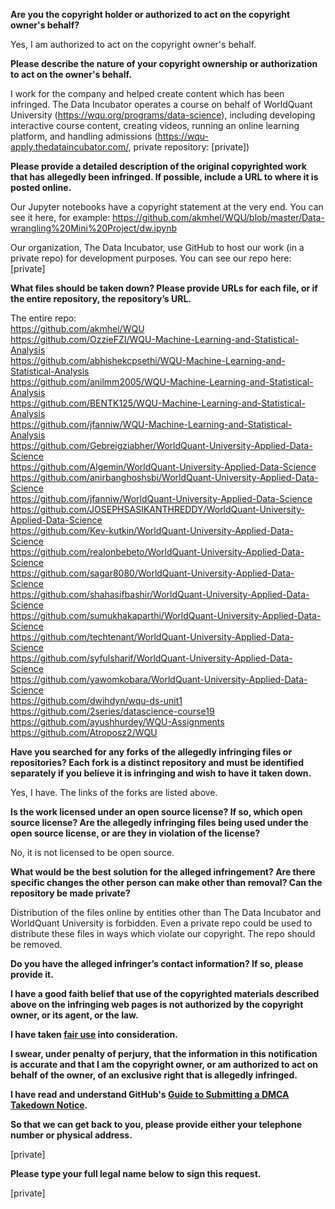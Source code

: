 **Are you the copyright holder or authorized to act on the copyright owner's behalf?**

Yes, I am authorized to act on the copyright owner's behalf.

**Please describe the nature of your copyright ownership or authorization to act on the owner's behalf.**

I work for the company and helped create content which has been infringed. The Data Incubator operates a course on behalf of WorldQuant University (https://wqu.org/programs/data-science), including developing interactive course content, creating videos, running an online learning platform, and handling admissions (https://wqu-apply.thedataincubator.com/, private repository: [private])

**Please provide a detailed description of the original copyrighted work that has allegedly been infringed. If possible, include a URL to where it is posted online.**

Our Jupyter notebooks have a copyright statement at the very end. You can see it here, for example: https://github.com/akmhel/WQU/blob/master/Data-wrangling%20Mini%20Project/dw.ipynb

Our organization, The Data Incubator, use GitHub to host our work (in a private repo) for development purposes. You can see our repo here: [private]  

**What files should be taken down? Please provide URLs for each file, or if the entire repository, the repository’s URL.**

The entire repo:  
https://github.com/akmhel/WQU  
https://github.com/OzzieFZI/WQU-Machine-Learning-and-Statistical-Analysis  
https://github.com/abhishekcpsethi/WQU-Machine-Learning-and-Statistical-Analysis  
https://github.com/anilmm2005/WQU-Machine-Learning-and-Statistical-Analysis  
https://github.com/BENTK125/WQU-Machine-Learning-and-Statistical-Analysis  
https://github.com/jfanniw/WQU-Machine-Learning-and-Statistical-Analysis  
https://github.com/Gebreigziabher/WorldQuant-University-Applied-Data-Science  
https://github.com/Algemin/WorldQuant-University-Applied-Data-Science  
https://github.com/anirbanghoshsbi/WorldQuant-University-Applied-Data-Science  
https://github.com/jfanniw/WorldQuant-University-Applied-Data-Science  
https://github.com/JOSEPHSASIKANTHREDDY/WorldQuant-University-Applied-Data-Science  
https://github.com/Kev-kutkin/WorldQuant-University-Applied-Data-Science  
https://github.com/realonbebeto/WorldQuant-University-Applied-Data-Science  
https://github.com/sagar8080/WorldQuant-University-Applied-Data-Science  
https://github.com/shahasifbashir/WorldQuant-University-Applied-Data-Science  
https://github.com/sumukhakaparthi/WorldQuant-University-Applied-Data-Science  
https://github.com/techtenant/WorldQuant-University-Applied-Data-Science  
https://github.com/syfulsharif/WorldQuant-University-Applied-Data-Science  
https://github.com/yawomkobara/WorldQuant-University-Applied-Data-Science  
https://github.com/dwihdyn/wqu-ds-unit1  
https://github.com/2series/datascience-course19  
https://github.com/ayushhurdey/WQU-Assignments  
https://github.com/Atroposz2/WQU  

**Have you searched for any forks of the allegedly infringing files or repositories? Each fork is a distinct repository and must be identified separately if you believe it is infringing and wish to have it taken down.**

Yes, I have. The links of the forks are listed above.

**Is the work licensed under an open source license? If so, which open source license? Are the allegedly infringing files being used under the open source license, or are they in violation of the license?**

No, it is not licensed to be open source.

**What would be the best solution for the alleged infringement? Are there specific changes the other person can make other than removal? Can the repository be made private?**

Distribution of the files online by entities other than The Data Incubator and WorldQuant University is forbidden. Even a private repo could be used to distribute these files in ways which violate our copyright. The repo should be removed.

**Do you have the alleged infringer’s contact information? If so, please provide it.**

**I have a good faith belief that use of the copyrighted materials described above on the infringing web pages is not authorized by the copyright owner, or its agent, or the law.**

**I have taken <a href="https://www.lumendatabase.org/topics/22">fair use</a> into consideration.**

**I swear, under penalty of perjury, that the information in this notification is accurate and that I am the copyright owner, or am authorized to act on behalf of the owner, of an exclusive right that is allegedly infringed.**

**I have read and understand GitHub's <a href="https://docs.github.com/articles/guide-to-submitting-a-dmca-takedown-notice/">Guide to Submitting a DMCA Takedown Notice</a>.**

**So that we can get back to you, please provide either your telephone number or physical address.**

[private]

**Please type your full legal name below to sign this request.**

[private]

